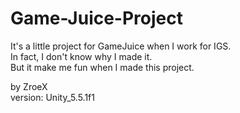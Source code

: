 # Game-Juice-Project
It's a little project for GameJuice when I work for IGS.  
In fact, I don't know why I made it.  
But it make me fun when I made this project.  

by ZroeX  
version: Unity_5.5.1f1

